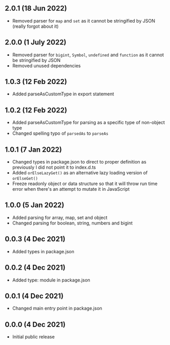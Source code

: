 ## 2.0.1 (18 Jun 2022)

-   Removed parser for `map` and `set` as it cannot be stringified by JSON (really forgot about it)

## 2.0.0 (1 July 2022)

-   Removed parser for `bigint`, `Symbol`, `undefined` and `function` as it cannot be stringified by JSON
-   Removed unused dependencies

## 1.0.3 (12 Feb 2022)

-   Added parseAsCustomType in export statement

## 1.0.2 (12 Feb 2022)

-   Added parseAsCustomType for parsing as a specific type of non-object type
-   Changed spelling typo of `parsedAs` to `parseAs`

## 1.0.1 (7 Jan 2022)

-   Changed types in package.json to direct to proper definition as previously I did not point it to index.d.ts
-   Added `orElseLazyGet()` as an alternative lazy loading version of `orElseGet()`
-   Freeze readonly object or data structure so that it will throw run time error when there's an attempt to mutate it in JavaScript

## 1.0.0 (5 Jan 2022)

-   Added parsing for array, map, set and object
-   Changed parsing for boolean, string, numbers and bigint

## 0.0.3 (4 Dec 2021)

-   Added types in package.json

## 0.0.2 (4 Dec 2021)

-   Added type: module in package.json

## 0.0.1 (4 Dec 2021)

-   Changed main entry point in package.json

## 0.0.0 (4 Dec 2021)

-   Initial public release
